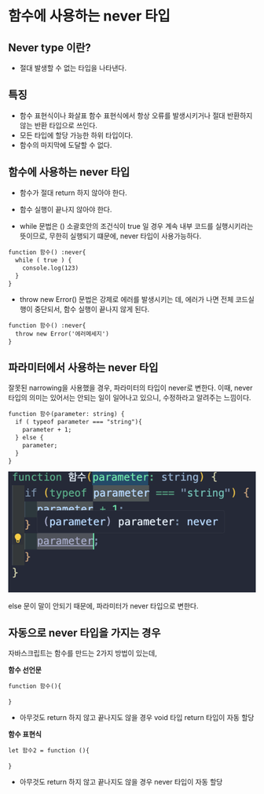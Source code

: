 # 함수에 사용하는 never 타입

## Never type 이란?

- 절대 발생할 수 없는 타입을 나타낸다.

## 특징

- 함수 표현식이나 화살표 함수 표현식에서 항상 오류를 발생시키거나 절대 반환하지 않는 반환 타입으로 쓰인다.
- 모든 타입에 할당 가능한 하위 타입이다.
- 함수의 마지막에 도달할 수 없다.

## 함수에 사용하는 never 타입

- 함수가 절대 return 하지 않아야 한다.
- 함수 실행이 끝나지 않아야 한다.

- while 문법은 () 소괄호안의 조건식이 true 일 경우 계속 내부 코드를 실행시키라는 뜻이므로, 무한히 실행되기 떄문에, never 타입이 사용가능하다.

```
function 함수() :never{
  while ( true ) {
    console.log(123)
  }
}
```

- throw new Error() 문법은 강제로 에러를
  발생시키는 데, 에러가 나면 전체 코드실행이 중단되서,
  함수 실행이 끝나지 않게 된다.

```
function 함수() :never{
  throw new Error('에러메세지')
}
```

## 파라미터에서 사용하는 never 타입

잘못된 narrowing을 사용했을 경우, 파라미터의 타입이 never로
변한다. 이때, never 타입의 의미는 있어서는 안되는 일이
일어나고 있으니, 수정하라고 알려주는 느낌이다.

```
function 함수(parameter: string) {
  if ( typeof parameter === "string"){
    parameter + 1;
  } else {
    parameter;
  }
}
```

![파라미터](image.png)

else 문이 말이 안되기 때문에, 파라미터가 never 타입으로 변한다.

## 자동으로 never 타입을 가지는 경우

자바스크립트는 함수를 만드는 2가지 방법이 있는데,

**함수 선언문**

```
function 함수(){

}
```

- 아무것도 return 하지 않고 끝나지도 않을 경우 void 타입 return 타입이 자동 할당

**함수 표현식**

```
let 함수2 = function (){

}
```

- 아무것도 return 하지 않고 끝나지도 않을 경우 never 타입이 자동 할당
